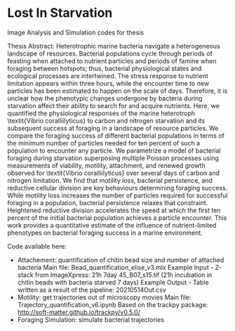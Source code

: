 # Lost In Starvation
Image Analysis and Simulation codes for thesis

Thesis Abstract:
Heterotrophic marine bacteria navigate a heterogeneous landscape of resources. Bacterial populations cycle through periods of feasting when attached to nutrient particles and periods of famine when foraging between hotspots; thus, bacterial physiological states and ecological processes are intertwined. The stress response to nutrient limitation appears within three hours, while the encounter time to new particles has been estimated to happen on the scale of days. Therefore, it is unclear how the phenotypic changes undergone by bacteria during starvation affect their ability to search for and acquire nutrients. Here, we quantified the physiological responses of the marine heterotroph \textit{Vibrio coralliilyticus} to carbon and nitrogen starvation and its subsequent success at foraging in a landscape of resource particles. We compare the foraging success of different bacterial populations in terms of the minimum number of particles needed for ten percent of such a population to encounter any particle. We parametrize a model of bacterial foraging during starvation superposing multiple Poisson processes using measurements of viability, motility, attachment, and renewed growth observed for \textit{Vibrio coralliilyticus} over several days of carbon and nitrogen limitation. We find that motility loss, bacterial persistence, and reductive cellular division are key behaviours determining foraging success. While motility loss increases the number of particles required for successful foraging in a population, bacterial persistence relaxes that constraint. Heightened reductive division accelerates the speed at which the first ten percent of the initial bacterial population achieves a particle encounter. This work provides a quantitative estimate of the influence of nutrient-limited phenotypes on bacterial foraging success in a marine environment.


Code available here:
- Attachement: quantification of chitin bead size and number of attached bacteria
      Main file: Bead_quantification_elise_v3.mlx
      Example Input - Z-stack from ImageXpress: 21h 7day 45_B07_s15.tif (21h incubation in chitin beads with bacteria starved 7 days)
      Example Output - Table written as a result of the pipeline: 20210514Out.csv 
- Motility: get trajectories out of microscopy movies
      Main file: Trajectory_quantification_v6.ipynb
      Based on the trackpy package: http://soft-matter.github.io/trackpy/v0.5.0/
- Foraging Simulation: simulate bacterial trajectories
